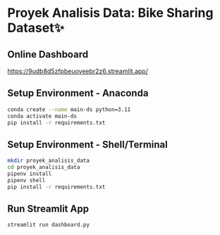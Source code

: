 # Proyek Analisis Data: Bike Sharing Dataset✨

## Online Dashboard

https://9udb8d5zfpbeuoveebr2z6.streamlit.app/

## Setup Environment - Anaconda

```sh
conda create --name main-ds python=3.11
conda activate main-ds
pip install -r requirements.txt
```

## Setup Environment - Shell/Terminal

```sh
mkdir proyek_analisis_data
cd proyek_analisis_data
pipenv install
pipenv shell
pip install -r requirements.txt
```

## Run Streamlit App

```sh
streamlit run dashboard.py
```
